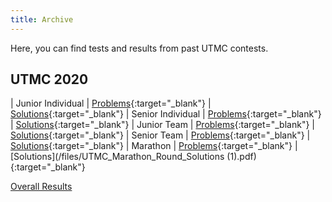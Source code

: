 ```yaml
---
title: Archive
---
```


Here, you can find tests and results from past UTMC contests.

## UTMC 2020

| Junior Individual | [Problems](/files/UTMC_2020_Junior_Indiv.pdf){:target="_blank"} | [Solutions](/files/UTMC_Junior_Individual_Round_Solutions.pdf){:target="_blank"}
| Senior Individual | [Problems](/files/UTMC_2020_Senior_Indiv.pdf){:target="_blank"} | [Solutions](/files/UTMC_Senior_Individual_Round_Solutions.pdf){:target="_blank"}
| Junior Team | [Problems](/files/UTMC_2020_Junior_Team.pdf){:target="_blank"} | [Solutions](/files/UTMC_Junior_Team_Round_Solutions.pdf){:target="_blank"}
| Senior Team | [Problems](/files/UTMC_2020_Senior_Team.pdf){:target="_blank"} | [Solutions](/files/UTMC_Senior_Team_Round_Solutions.pdf){:target="_blank"}
| Marathon | [Problems](/files/UTMC_2020_Marathon.pdf){:target="_blank"} | [Solutions](/files/UTMC_Marathon_Round_Solutions (1).pdf){:target="_blank"}


[Overall Results](https://docs.google.com/spreadsheets/d/1D2KUVXL0Cw7tXBMeFg4GH8s4UeD2XLR9Jv-ra0F_eLA/edit?usp=sharing)

